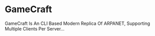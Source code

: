 # GameCraft
GameCraft Is An CLI Based Modern Replica Of ARPANET, Supporting Multiple Clients Per Server...
